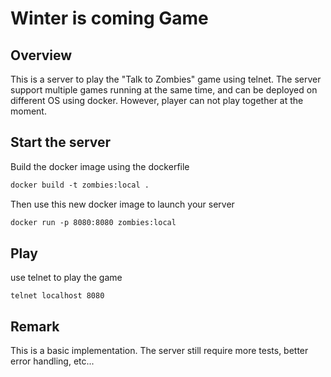 # Winter is coming Game

## Overview

This is a server to play the "Talk to Zombies" game using telnet. The server support multiple games running at the same
time, and can be deployed on different OS using docker. However, player can not play together at the moment.

## Start the server

Build the docker image using the dockerfile

```dockerfile
docker build -t zombies:local .
```

Then use this new docker image to launch your server

```dockerfile
docker run -p 8080:8080 zombies:local
```

## Play

use telnet to play the game

```shell
telnet localhost 8080
```

## Remark

This is a basic implementation. The server still require more tests, better error handling, etc...
